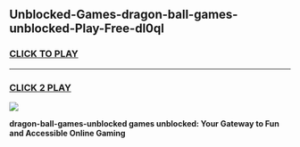 
## Unblocked-Games-dragon-ball-games-unblocked-Play-Free-dl0ql
<h3>
<a href="https://premium76.site?title=dragon-ball-games-unblocked&ref=18A1">CLICK TO PLAY</a></h3>
<hr>

<h3>
<a href="https://premium76.site?title=dragon-ball-games-unblocked&ref=18A1">CLICK 2 PLAY</a>
  
</h3>

<a href="https://premium76.site?title=dragon-ball-games-unblocked&ref=18A1"><img src="https://clearcache.store/games.png"></a>


**dragon-ball-games-unblocked games unblocked: Your Gateway to Fun and Accessible Online Gaming**
